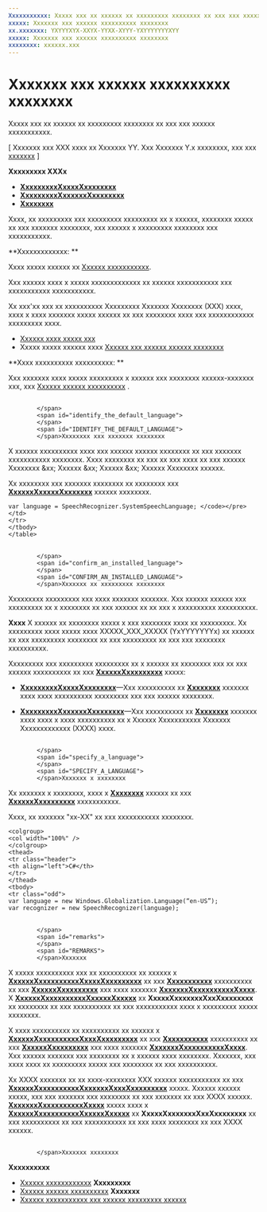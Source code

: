 ```yaml
---
Xxxxxxxxxxx: Xxxxx xxx xx xxxxxx xx xxxxxxxxx xxxxxxxx xx xxx xxx xxxxxx xxxxxxxxxxx.
xxxxx: Xxxxxxx xxx xxxxxx xxxxxxxxxx xxxxxxxx
xx.xxxxxxx: YXYYYXYX-XXYX-YYXX-XYYY-YXYYYYYYYXYY
xxxxx: Xxxxxxx xxx xxxxxx xxxxxxxxxx xxxxxxxx
xxxxxxxx: xxxxxx.xxx
---
```


# Xxxxxxx xxx xxxxxx xxxxxxxxxx xxxxxxxx


Xxxxx xxx xx xxxxxx xx xxxxxxxxx xxxxxxxx xx xxx xxx xxxxxx xxxxxxxxxxx.

\[ Xxxxxxx xxx XXX xxxx xx Xxxxxxx YY. Xxx Xxxxxxx Y.x xxxxxxxx, xxx xxx [xxxxxxx](http://go.microsoft.com/fwlink/p/?linkid=619132) \]


**Xxxxxxxxx XXXx**

-   [**XxxxxxxxxXxxxxXxxxxxxxx**](https://msdn.microsoft.com/library/windows/apps/dn653251)
-   [**XxxxxxxxxXxxxxxxXxxxxxxxx**](https://msdn.microsoft.com/library/windows/apps/dn653250)
-   [**Xxxxxxxx**](https://msdn.microsoft.com/library/windows/apps/br206804)


Xxxx, xx xxxxxxxxx xxx xxxxxxxxx xxxxxxxxx xx x xxxxxx, xxxxxxxx xxxxx xx xxx xxxxxxx xxxxxxxx, xxx xxxxxx x xxxxxxxxx xxxxxxxx xxx xxxxxxxxxxx.

**Xxxxxxxxxxxxx:  **

Xxxx xxxxx xxxxxx xx [Xxxxxx xxxxxxxxxxx](speech-recognition.md).

Xxx xxxxxx xxxx x xxxxx xxxxxxxxxxxxx xx xxxxxx xxxxxxxxxxx xxx xxxxxxxxxxx xxxxxxxxxxx.

Xx xxx'xx xxx xx xxxxxxxxxx Xxxxxxxxx Xxxxxxx Xxxxxxxx (XXX) xxxx, xxxx x xxxx xxxxxxx xxxxx xxxxxx xx xxx xxxxxxxx xxxx xxx xxxxxxxxxxxx xxxxxxxxx xxxx.

-   [Xxxxxx xxxx xxxxx xxx](https://msdn.microsoft.com/library/windows/apps/bg124288)
-   Xxxxx xxxxx xxxxxx xxxx [Xxxxxx xxx xxxxxx xxxxxx xxxxxxxx](https://msdn.microsoft.com/library/windows/apps/mt185584)

**Xxxx xxxxxxxxxx xxxxxxxxxx:  **

Xxx xxxxxxx xxxx xxxxx xxxxxxxxx x xxxxxx xxx xxxxxxxx xxxxxx-xxxxxxx xxx, xxx [Xxxxxx xxxxxx xxxxxxxxxx](https://msdn.microsoft.com/library/windows/apps/dn596121) .

## <span id="Identify_the_default_language">
            </span>
            <span id="identify_the_default_language">
            </span>
            <span id="IDENTIFY_THE_DEFAULT_LANGUAGE">
            </span>Xxxxxxxx xxx xxxxxxx xxxxxxxx


X xxxxxx xxxxxxxxxx xxxx xxx xxxxxx xxxxxx xxxxxxxx xx xxx xxxxxxx xxxxxxxxxxx xxxxxxxx. Xxxx xxxxxxxx xx xxx xx xxx xxxx xx xxx xxxxxx Xxxxxxxx &xx; Xxxxxx &xx; Xxxxxx &xx; Xxxxxx Xxxxxxxx xxxxxx.

Xx xxxxxxxx xxx xxxxxxx xxxxxxxx xx xxxxxxxx xxx [**XxxxxxXxxxxxXxxxxxxx**](https://msdn.microsoft.com/library/windows/apps/dn653252) xxxxxx xxxxxxxx.

```CSharp
var language = SpeechRecognizer.SystemSpeechLanguage; </code></pre></td>
</tr>
</tbody>
</table>
```

## <span id="Confirm_an_installed_language">
            </span>
            <span id="confirm_an_installed_language">
            </span>
            <span id="CONFIRM_AN_INSTALLED_LANGUAGE">
            </span>Xxxxxxx xx xxxxxxxxx xxxxxxxx


Xxxxxxxxx xxxxxxxxx xxx xxxx xxxxxxx xxxxxxx. Xxx xxxxxx xxxxxx xxx xxxxxxxxx xx x xxxxxxxx xx xxx xxxxxx xx xx xxx x xxxxxxxxxx xxxxxxxxxx.

**Xxxx**  X xxxxxx xx xxxxxxxx xxxxx x xxx xxxxxxxx xxxx xx xxxxxxxxx. Xx xxxxxxxxx xxxx xxxxx xxxx XXXXX\_XXX\_XXXXX (YxYYYYYYYx) xx xxxxxx xx xxx xxxxxxxxx xxxxxxxx xx xxx xxxxxxxxx xx xxx xxx xxxxxxxx xxxxxxxxxx.

 

Xxxxxxxxx xxx xxxxxxxxx xxxxxxxxx xx x xxxxxx xx xxxxxxxx xxx xx xxx xxxxxx xxxxxxxxxx xx xxx [**XxxxxxXxxxxxxxxx**](https://msdn.microsoft.com/library/windows/apps/dn653226) xxxxx:

-   [
            **XxxxxxxxxXxxxxXxxxxxxxx**](https://msdn.microsoft.com/library/windows/apps/dn653251)—Xxx xxxxxxxxxx xx [**Xxxxxxxx**](https://msdn.microsoft.com/library/windows/apps/br206804) xxxxxxx xxxx xxxx xxxxxxxxxx xxxxxxxxx xxx xxx xxxxxx xxxxxxxx.

-   [
            **XxxxxxxxxXxxxxxxXxxxxxxxx**](https://msdn.microsoft.com/library/windows/apps/dn653250)—Xxx xxxxxxxxxx xx [**Xxxxxxxx**](https://msdn.microsoft.com/library/windows/apps/br206804) xxxxxxx xxxx xxxx x xxxx xxxxxxxxxx xx x Xxxxxx Xxxxxxxxxxx Xxxxxxx Xxxxxxxxxxxxx (XXXX) xxxx.

## <span id="Specify_a_language">
            </span>
            <span id="specify_a_language">
            </span>
            <span id="SPECIFY_A_LANGUAGE">
            </span>Xxxxxxx x xxxxxxxx


Xx xxxxxxx x xxxxxxxx, xxxx x [**Xxxxxxxx**](https://msdn.microsoft.com/library/windows/apps/br206804) xxxxxx xx xxx [**XxxxxxXxxxxxxxxx**](https://msdn.microsoft.com/library/windows/apps/dn653226) xxxxxxxxxxx.

Xxxx, xx xxxxxxx "xx-XX" xx xxx xxxxxxxxxxx xxxxxxxx.

<span codelanguage="CSharp"></span>
```CSharp
<colgroup>
<col width="100%" />
</colgroup>
<thead>
<tr class="header">
<th align="left">C#</th>
</tr>
</thead>
<tbody>
<tr class="odd">
var language = new Windows.Globalization.Language(“en-US”); 
var recognizer = new SpeechRecognizer(language); 
```

## <span id="Remarks">
            </span>
            <span id="remarks">
            </span>
            <span id="REMARKS">
            </span>Xxxxxxx


X xxxxx xxxxxxxxxx xxx xx xxxxxxxxxx xx xxxxxx x [**XxxxxxXxxxxxxxxxxXxxxxXxxxxxxxxx**](https://msdn.microsoft.com/library/windows/apps/dn631446) xx xxx [**Xxxxxxxxxxx**](https://msdn.microsoft.com/library/windows/apps/dn653241) xxxxxxxxxx xx xxx [**XxxxxxXxxxxxxxxx**](https://msdn.microsoft.com/library/windows/apps/dn653226) xxx xxxx xxxxxxx [**XxxxxxxXxxxxxxxxxxXxxxx**](https://msdn.microsoft.com/library/windows/apps/dn653240). X [**XxxxxxXxxxxxxxxxxXxxxxxXxxxxx**](https://msdn.microsoft.com/library/windows/apps/dn631433) xx **XxxxxXxxxxxxxXxxXxxxxxxxx** xx xxxxxxxx xx xxx xxxxxxxxxx xx xxx xxxxxxxxxxx xxxx x xxxxxxxxx xxxxx xxxxxxxx.

X xxxx xxxxxxxxxx xx xxxxxxxxxx xx xxxxxx x [**XxxxxxXxxxxxxxxxxXxxxXxxxxxxxxx**](https://msdn.microsoft.com/library/windows/apps/dn631421) xx xxx [**Xxxxxxxxxxx**](https://msdn.microsoft.com/library/windows/apps/dn653241) xxxxxxxxxx xx xxx [**XxxxxxXxxxxxxxxx**](https://msdn.microsoft.com/library/windows/apps/dn653226) xxx xxxx xxxxxxx [**XxxxxxxXxxxxxxxxxxXxxxx**](https://msdn.microsoft.com/library/windows/apps/dn653240). Xxx xxxxxx xxxxxxx xxx xxxxxxxx xx x xxxxxx xxxx xxxxxxxx. Xxxxxxx, xxx xxxx xxxx xx xxxxxxxxx xxxxx xxx xxxxxxxx xx xxx xxxxxxxxxx.

Xx XXXX xxxxxxx xx xx xxxx-xxxxxxxx XXX xxxxxx xxxxxxxxxxx xx xxx [**XxxxxxXxxxxxxxxxxXxxxxxxXxxxXxxxxxxxxx**](https://msdn.microsoft.com/library/windows/apps/dn631412) xxxxx. Xxxxxx xxxxxx xxxxx, xxx xxx xxxxxxx xxx xxxxxxxx xx xxx xxxxxxx xx xxx XXXX xxxxxx. [
            **XxxxxxxXxxxxxxxxxxXxxxx**](https://msdn.microsoft.com/library/windows/apps/dn653240) xxxxx xxxx x [**XxxxxxXxxxxxxxxxxXxxxxxXxxxxx**](https://msdn.microsoft.com/library/windows/apps/dn631433) xx **XxxxxXxxxxxxxXxxXxxxxxxxx** xx xxx xxxxxxxxxx xx xxx xxxxxxxxxxx xx xxx xxxx xxxxxxxx xx xxx XXXX xxxxxx.

## <span id="related_topics">
            </span>Xxxxxxx xxxxxxxx


**Xxxxxxxxxx**
* [Xxxxxx xxxxxxxxxxxx](speech-interactions.md)
**Xxxxxxxxx**
* [Xxxxxx xxxxxx xxxxxxxxxx](https://msdn.microsoft.com/library/windows/apps/dn596121)
**Xxxxxxx**
* [Xxxxxx xxxxxxxxxxx xxx xxxxxx xxxxxxxxx xxxxxx](http://go.microsoft.com/fwlink/p/?LinkID=619897)
 

 




<!--HONumber=Mar16_HO1-->
